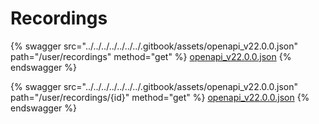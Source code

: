 # Recordings

{% swagger src="../../../../../../../.gitbook/assets/openapi_v22.0.0.json" path="/user/recordings" method="get" %}
[openapi_v22.0.0.json](../../../../../../../.gitbook/assets/openapi_v22.0.0.json)
{% endswagger %}

{% swagger src="../../../../../../../.gitbook/assets/openapi_v22.0.0.json" path="/user/recordings/{id}" method="get" %}
[openapi_v22.0.0.json](../../../../../../../.gitbook/assets/openapi_v22.0.0.json)
{% endswagger %}
